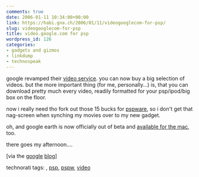 ```yaml
---
comments: true
date: 2006-01-11 10:34:00+00:00
link: https://habi.gna.ch/2006/01/11/videogooglecom-for-psp/
slug: videogooglecom-for-psp
title: video.google.com for psp
wordpress_id: 126
categories:
- gadgets and gizmos
- linkdump
- technospeak
---
```



google revamped their [video service](http://video.google.com/). you can now buy a big selection of videos. but the more important thing (for me, personally...) is, that you can download pretty much every video, readily formatted for your psp/ipod/big box on the floor.
  
now i really need tho fork out those 15 bucks for [pspware](http://www.nullriver.com/index/products/pspware), so i don't get that nag-screen when synching my movies over to my new gadget.
  
oh, and google earth is now officially out of beta and [available for the mac](http://earth.google.com/download-earth.html), too.
  
there goes my afternoon....



[via the [google](http://googleblog.blogspot.com/2006/01/new-year-for-google-video.html) [blog](http://googleblog.blogspot.com/2006/01/google-earth-in-mac-world-pc-too.html)]





technorati tags: [](http://www.technorati.com/tag/), [psp](http://www.technorati.com/tag/psp), [pspw](http://www.technorati.com/tag/pspw), [video](http://www.technorati.com/tag/video)
